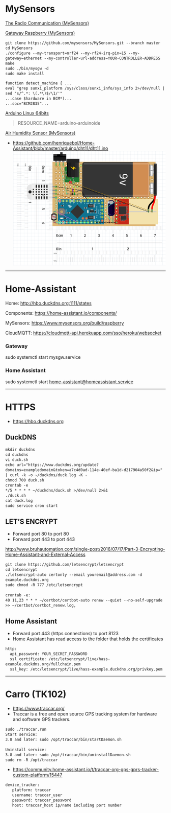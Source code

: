 # MySensors

[The Radio Communication (MySensors)](https://www.mysensors.org/about/network)

[Gateway Raspberry (MySensors)](https://www.mysensors.org/build/raspberry)
```
git clone https://github.com/mysensors/MySensors.git --branch master
cd MySensors
./configure --my-transport=nrf24 --my-rf24-irq-pin=15 --my-gateway=ethernet --my-controller-url-address=YOUR-CONTROLLER-ADDRESS
make
sudo ./bin/mysgw -d
sudo make install
```
```
function detect_machine { ...
eval "grep sunxi_platform /sys/class/sunxi_info/sys_info 2>/dev/null | sed 's/^.*: \(.*\)$/\1/'"
...case $hardware in BCM*)...
...soc="BCM2835"...
```

[Arduino Linux 64bits](https://www.arduino.cc/en/Main/Software)
> RESOURCE_NAME=arduino-arduinoide

[Air Humidity Sensor (MySensors)](https://www.mysensors.org/build/humidity)
* https://github.com/henriquebol/Home-Assistant/blob/master/arduino/dht11/dht11.ino
![GitHub Logo](/arduino/dht11/arduino_nrf_dht11_ldr_battery.png)

----------------------------------------------------------------------------------
# Home-Assistant

Home: http://hbo.duckdns.org:1111/states

Components: https://home-assistant.io/components/

MySensors: https://www.mysensors.org/build/raspberry

CloudMQTT: https://cloudmqtt-api.herokuapp.com/sso/heroku/websocket

### Gateway
sudo systemctl start mysgw.service

### Home Assistant
sudo systemctl start home-assistant@homeassistant.service

----------------------------------------------------------------------------------
# HTTPS
* https://hbo.duckdns.org

## DuckDNS
```
mkdir duckdns
cd duckdns
vi duck.sh
echo url="https://www.duckdns.org/update?domains=exampledomain&token=a7c4d0ad-114e-40ef-ba1d-d217904a50f2&ip=" | curl -k -o ~/duckdns/duck.log -K -
chmod 700 duck.sh
crontab -e
*/5 * * * * ~/duckdns/duck.sh >/dev/null 2>&1
./duck.sh
cat duck.log
sudo service cron start
```
## LET’S ENCRYPT
* Forward port 80 to port 80
* Forward port 443 to port 443

http://www.bruhautomation.com/single-post/2016/07/17/Part-3-Encrypting-Home-Assistant-and-External-Access

```
git clone https://github.com/letsencrypt/letsencrypt
cd letsencrypt
./letsencrypt-auto certonly --email youremail@address.com -d example.duckdns.org
sudo chmod -R 777 /etc/letsencrypt

crontab -e:
40 11,23 * * * ~/certbot/certbot-auto renew --quiet --no-self-upgrade >> ~/certbot/certbot_renew.log,
```
## Home Assistant 
* Forward port 443 (https connections) to port 8123
* Home Assistant has read access to the folder that holds the certificates

```
http:
  api_password: YOUR_SECRET_PASSWORD
  ssl_certificate: /etc/letsencrypt/live/hass-example.duckdns.org/fullchain.pem
  ssl_key: /etc/letsencrypt/live/hass-example.duckdns.org/privkey.pem
```
----------------------------------------------------------------------------------
# Carro (TK102)
* https://www.traccar.org/
* Traccar is a free and open source GPS tracking system for hardware and software GPS trackers.

```
sudo ./traccar.run
Start service:
3.8 and later: sudo /opt/traccar/bin/startDaemon.sh

Uninstall service:
3.8 and later: sudo /opt/traccar/bin/uninstallDaemon.sh
sudo rm -R /opt/traccar
```

* https://community.home-assistant.io/t/traccar-org-gps-gprs-tracker-custom-platform/15447

```
device_tracker:
   platform: traccar
   username: traccar_user
   password: traccar_password
   host: traccar_host ip/name including port number
```
